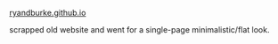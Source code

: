 [ryandburke.github.io](https://ryandburke.github.io/)

scrapped old website and went for a single-page minimalistic/flat look.
